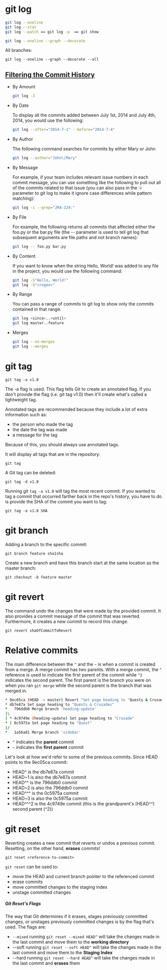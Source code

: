 # git log

```bash
git log --oneline
git log --stat
git log --patch == git log -p  == git show
```

```bash
git log --oneline --graph --decorate
```

All branches:

    git log --oneline --graph --decorate --all

## [Filtering the Commit History](https://www.atlassian.com/git/tutorials/git-log)

-   By Amount
    ```bash
    git log -3
    ```
-   By Date

    To display all the commits added between July 1st, 2014 and July 4th, 2014, you would use the following:

    ```bash
    git log --after="2014-7-1" --before="2014-7-4"
    ```

-   By Author

    The following command searches for commits by either Mary or John

    ```bash
    git log --author="John\|Mary"
    ```

-   By Message

    For example, if your team includes relevant issue numbers in each commit message, you can use something like the following to pull out all of the commits related to that issue (you can also pass in the -i parameter to git log to make it ignore case differences while pattern matching):

    ```bash
    git log -i --grep="JRA-224:"
    ```

-   By File

    For example, the following returns all commits that affected either the foo.py or the bar.py file (the -- parameter is used to tell git log that subsequent arguments are file paths and not branch names):

    ```bash
    git log -- foo.py bar.py
    ```

-   By Content

    If you want to know when the string Hello, World! was added to any file in the project, you would use the following command:

    ```bash
    git log -S"Hello, World!"
    git log -G"<regex>"
    ```

-   By Range

     You can pass a range of commits to git log to show only the commits contained in that range.

    ```bash
    git log <since>..<until>
    git log master..feature
    ```

-   Merges
    ```bash
    git log --no-merges
    git log --merges
    ```

# git tag

    git tag -a v1.0

The -a flag is used. This flag tells Git to create an annotated flag. If you don't provide the flag (i.e. git tag v1.0) then it'll create what's called a lightweight tag.

Annotated tags are recommended because they include a lot of extra information such as:

-   the person who made the tag
-   the date the tag was made
-   a message for the tag

Because of this, you should always use annotated tags.

It will display all tags that are in the repository:

    git tag

A Git tag can be deleted:

    git tag -d v1.0

Running git `tag -a v1.0` will tag the most recent commit. If you wanted to tag a commit that occurred farther back in the repo's history, you have to do is provide the SHA of the commit you want to tag:

    git tag -a v1.0 SHA

# git branch

Adding a branch to the specific commit:

    git branch feature sha1sha

Create a new branch and have this branch start at the same location as the master branch:

    git checkout -b feature master

# git revert

The command undo the changes that were made by the provided commit. It also provides a commit message of the commit that was reverted. Furthermore, it creates a new commit to record this change.

    git revert shaOfCommitToRevert

# Relative commits

The main difference between the `^` and the `~` is when a commit is created from a merge. A merge commit has two parents. With a merge commit, the `^` reference is used to indicate the first parent of the commit while `^2` indicates the second parent. The first parent is the branch you were on when you ran `git merge` while the second parent is the branch that was merged in.

```bash
* 9ec05ca (HEAD -> master) Revert "Set page heading to "Quests & Crusades""
* db7e87a Set page heading to "Quests & Crusades"
*   796ddb0 Merge branch 'heading-update'
|\
| * 4c9749e (heading-update) Set page heading to "Crusade"
* | 0c5975a Set page heading to "Quest"
|/
*   1a56a81 Merge branch 'sidebar'
```

-  `^` indicates the **parent** commit
-  `~` indicates the **first parent** commit

Let's look at how we'd refer to some of the previous commits. Since HEAD points to the 9ec05ca commit:

-   HEAD^ is the db7e87a commit
-   HEAD~1 is also the db7e87a commit
-   HEAD^^ is the 796ddb0 commit
-   HEAD~2 is also the 796ddb0 commit
-   HEAD^^^ is the 0c5975a commit
-   HEAD~3 is also the 0c5975a commit
-   HEAD^^^2 is the 4c9749e commit (this is the grandparent's (HEAD^^) second parent (^2))

# git reset

Reverting creates a new commit that reverts or undos a previous commit. Resetting, on the other hand, **erases** commits!

    git reset <reference-to-commit>

`git reset` can be used to:

-   move the HEAD and current branch pointer to the referenced commit
-   erase commits
-   move committed changes to the staging index
-   unstage committed changes

##### Git Reset's Flags

The way that Git determines if it erases, stages previously committed changes, or unstages previously committed changes is by the flag that's used. The flags are:

-   `--mixed` running `git reset --mixed HEAD^` will take the changes made in the last commit and move them to the **working directory**
-   \--soft  running `git reset --soft HEAD^` will take the changes made in the last commit and move them to the **Staging Index**
-   \--hard running `git reset --hard HEAD^` will take the changes made in the last commit and **erases** them
